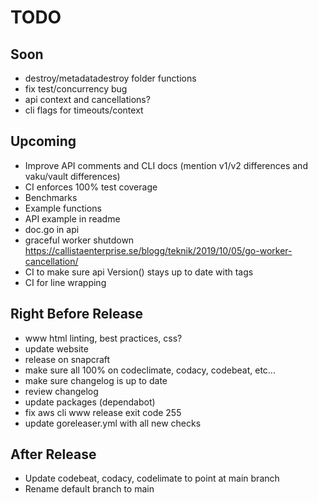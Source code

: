# TODO

## Soon

- destroy/metadatadestroy folder functions
- fix test/concurrency bug
- api context and cancellations?
- cli flags for timeouts/context

## Upcoming

- Improve API comments and CLI docs (mention v1/v2 differences and vaku/vault differences)
- CI enforces 100% test coverage
- Benchmarks
- Example functions
- API example in readme
- doc.go in api
- graceful worker shutdown <https://callistaenterprise.se/blogg/teknik/2019/10/05/go-worker-cancellation/>
- CI to make sure api Version() stays up to date with tags
- CI for line wrapping

## Right Before Release

- www html linting, best practices, css?
- update website
- release on snapcraft
- make sure all 100% on codeclimate, codacy, codebeat, etc...
- make sure changelog is up to date
- review changelog
- update packages (dependabot)
- fix aws cli www release exit code 255
- update goreleaser.yml with all new checks

## After Release

- Update codebeat, codacy, codelimate to point at main branch
- Rename default branch to main
